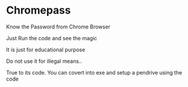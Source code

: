 # Chromepass
Know the Password from Chrome Browser 

Just Run the code and see the magic

It is just for educational purpose

Do not use it for illegal means..

True to its code.
You can covert into exe and setup a pendrive using the code	
